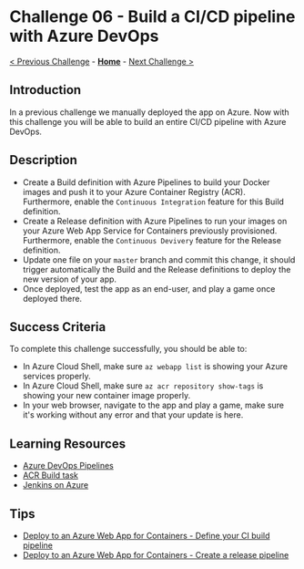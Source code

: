 # Challenge 06 - Build a CI/CD pipeline with Azure DevOps

[< Previous Challenge](./Challenge-05.md) - **[Home](../README.md)** - [Next Challenge >](./Challenge-07.md)

## Introduction

In a previous challenge we manually deployed the app on Azure. Now with this challenge you will be able to build an entire CI/CD pipeline with Azure DevOps.

## Description

- Create a Build definition with Azure Pipelines to build your Docker images and push it to your Azure Container Registry (ACR). Furthermore, enable the `Continuous Integration` feature for this Build definition.
- Create a Release definition with Azure Pipelines to run your images on your Azure Web App Service for Containers previously provisioned. Furthermore, enable the `Continuous Devivery` feature for the Release definition.
- Update one file on your `master` branch and commit this change, it should trigger automatically the Build and the Release definitions to deploy the new version of your app.
- Once deployed, test the app as an end-user, and play a game once deployed there.

## Success Criteria

To complete this challenge successfully, you should be able to:

- In Azure Cloud Shell, make sure `az webapp list` is showing your Azure services properly.
- In Azure Cloud Shell, make sure `az acr repository show-tags` is showing your new container image properly.
- In your web browser, navigate to the app and play a game, make sure it's working without any error and that your update is here.

## Learning Resources

- [Azure DevOps Pipelines](https://azure.microsoft.com/en-us/services/devops/pipelines/)
- [ACR Build task](https://docs.microsoft.com/en-us/azure/container-registry/container-registry-tasks-overview)
- [Jenkins on Azure](https://docs.microsoft.com/en-us/azure/jenkins/)

## Tips

- [Deploy to an Azure Web App for Containers - Define your CI build pipeline](https://docs.microsoft.com/en-us/azure/devops/pipelines/apps/cd/deploy-docker-webapp?view=vsts#define-your-ci-build-pipeline)
- [Deploy to an Azure Web App for Containers - Create a release pipeline](https://docs.microsoft.com/en-us/azure/devops/pipelines/apps/cd/deploy-docker-webapp?view=vsts#create-a-release-pipeline)
